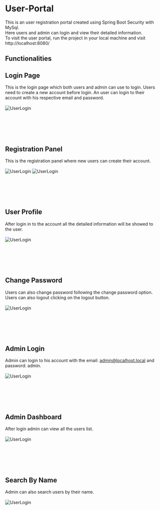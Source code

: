 # User-Portal

This is an user registration portal created using Spring Boot Security with MySql. 
<br>
Here users and admin can login and view their detailed information.
<br>
To visit the user portal, run the project in your local machine and visit http://localhost:8080/

## Functionalities


## Login Page
This is the login page which both users and admin can use to login. Users need to create a new account before login. An user can login to their account 
with his respective email and password.
<br><br>
![UserLogin](../main/snapshots/Login.png)

<br><br>
<br><br>
## Registration Panel
This is the registration panel where new users can create their account.
<br><br>
![UserLogin](../main/snapshots/registration1.png)
![UserLogin](../main/snapshots/registration2.png)


<br><br><br><br>
## User Profile
After login in to the account all the detailed information will be showed to the user.
<br><br>
![UserLogin](../main/snapshots/userProfile.png)


<br><br><br><br>
## Change Password
Users can also change password following the change password option. Users can also logout clicking on the logout button.
<br><br>
![UserLogin](../main/snapshots/resetPassword.png)



<br><br><br><br>
## Admin Login
Admin can login to his account with the email: admin@localhost.local and password: admin.
<br><br>
![UserLogin](../main/snapshots/adminLogin.png)

<br><br><br><br>
## Admin Dashboard
After login admin can view all the users list.
<br><br>
![UserLogin](../main/snapshots/adminDashboard.png)

<br><br><br><br>
## Search By Name
Admin can also search users by their name.
<br><br>
![UserLogin](../main/snapshots/searchByUsername.png)
<br><br>
